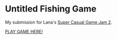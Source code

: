 # Untitled Fishing Game

My submission for Lana's [Super Casual Game Jam 2](https://itch.io/jam/super-casual-game-jam-2).

[PLAY GAME HERE!](https://tapir2342.itch.io/fishing-game)